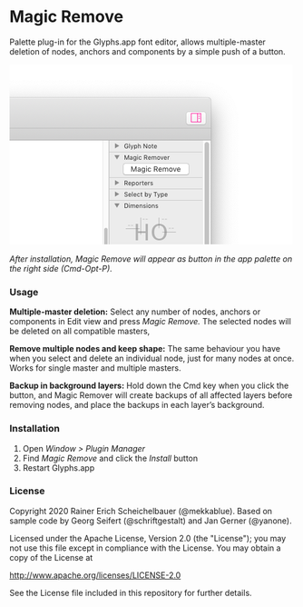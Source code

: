 # Magic Remove

Palette plug-in for the Glyphs.app font editor, allows multiple-master deletion of nodes, anchors and components by a simple push of a button.

![MagicRemove](MagicRemove.png)

*After installation, Magic Remove will appear as button in the app palette on the right side (Cmd-Opt-P).*

### Usage

**Multiple-master deletion:** Select any number of nodes, anchors or components in Edit view and press *Magic Remove.* The selected nodes will be deleted on all compatible masters,

**Remove multiple nodes and keep shape:** The same behaviour you have when you select and delete an individual node, just for many nodes at once. Works for single master and multiple masters.

**Backup in background layers:** Hold down the Cmd key when you click the button, and Magic Remover will create backups of all affected layers before removing nodes, and place the backups in each layer’s background.

### Installation

1. Open *Window > Plugin Manager*
2. Find *Magic Remove* and click the *Install* button
3. Restart Glyphs.app

### License

Copyright 2020 Rainer Erich Scheichelbauer (@mekkablue).
Based on sample code by Georg Seifert (@schriftgestalt) and Jan Gerner (@yanone).

Licensed under the Apache License, Version 2.0 (the "License");
you may not use this file except in compliance with the License.
You may obtain a copy of the License at

http://www.apache.org/licenses/LICENSE-2.0

See the License file included in this repository for further details.
